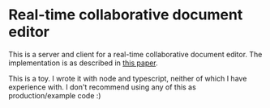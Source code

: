 # Real-time collaborative document editor

This is a server and client for a real-time collaborative document editor. The implementation is as described in [this
paper](https://hal.inria.fr/inria-00071240/).

This is a toy. I wrote it with node and typescript, neither of which I have experience with. I don't recommend using
any of this as production/example code :)

